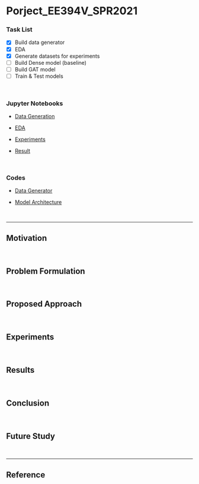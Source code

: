 # Porject_EE394V_SPR2021

### Task List

- [x] Build data generator
- [x] EDA
- [x] Generate datasets for experiments
- [ ] Build Dense model (baseline)
- [ ] Build GAT model
- [ ] Train & Test models

<br>

### Jupyter Notebooks

- [Data Generation](https://github.com/jhyun0919/Project_EE394V_SPR2021/blob/main/code/data%20generation/data%20generation.ipynb)

- [EDA](https://github.com/jhyun0919/Project_EE394V_SPR2021/blob/main/data/eda.ipynb)

- [Experiments](https://github.com/jhyun0919/Project_EE394V_SPR2021/tree/main/code/experiments)

- [Result]()

<br>

### Codes

- [Data Generator](https://github.com/jhyun0919/Project_EE394V_SPR2021/tree/main/code/data%20generation)

- [Model Architecture](https://github.com/jhyun0919/Project_EE394V_SPR2021/tree/main/code/model%20architecture)

<br>

---

## Motivation

<br>

## Problem Formulation

<br>

## Proposed Approach

<br>

## Experiments

<br>

## Results

<br>

## Conclusion

<br>

## Future Study

<br>

---

## Reference

